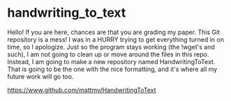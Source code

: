 # handwriting_to_text
Hello! If you are here, chances are that you are grading my paper. This Git repository is a mess! I was in a HURRY trying to get everything turned in on time, so I apologize. Just so the program stays working (the !wget's and such), I am not going to clean up or move around the files in this repo. Instead, I am going to make a new repository named HandwritingToText. That is going to be the one with the nice formatting, and it's where all my future work will go too.

https://www.github.com/mattmv/HandwritingToText

